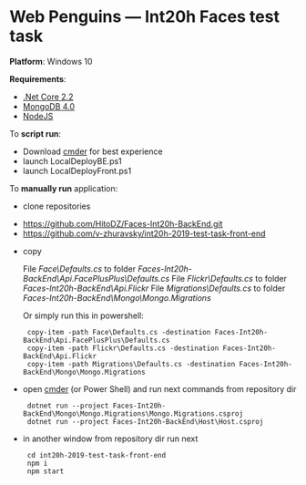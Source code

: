 # Web Penguins — Int20h Faces test task

__Platform__: Windows 10

__Requirements__: 
 * [.Net Core 2.2](https://dotnet.microsoft.com/download/dotnet-core/2.2)
 * [MongoDB 4.0](https://docs.mongodb.com/manual/tutorial/install-mongodb-on-windows/)
 * [NodeJS](https://nodejs.org/uk/download/)

To __script run__:
* Download [cmder](http://cmder.net/) for best experience 
* launch LocalDeployBE.ps1 
* launch LocalDeployFront.ps1

To __manually run__ application: 
 * clone repositories 
  - https://github.com/HitoDZ/Faces-Int20h-BackEnd.git
  - https://github.com/v-zhuravsky/int20h-2019-test-task-front-end

 * copy 
 
     File *Face\Defaults.cs* to folder *Faces-Int20h-BackEnd\Api.FacePlusPlus\Defaults.cs*
     File *Flickr\Defaults.cs* to folder *Faces-Int20h-BackEnd\Api.Flickr*
     File *Migrations\Defaults.cs* to folder *Faces-Int20h-BackEnd\Mongo\Mongo.Migrations*
     
     Or simply run this in powershell:
     
        copy-item -path Face\Defaults.cs -destination Faces-Int20h-BackEnd\Api.FacePlusPlus\Defaults.cs
        copy-item -path Flickr\Defaults.cs -destination Faces-Int20h-BackEnd\Api.Flickr
        copy-item -path Migrations\Defaults.cs -destination Faces-Int20h-BackEnd\Mongo\Mongo.Migrations
 * open [cmder](http://cmder.net/) (or Power Shell) and run next commands from repository dir

        dotnet run --project Faces-Int20h-BackEnd\Mongo\Mongo.Migrations\Mongo.Migrations.csproj
        dotnet run --project Faces-Int20h-BackEnd\Host\Host.csproj
 * in another window from repository dir run next
      
        cd int20h-2019-test-task-front-end
        npm i
        npm start
